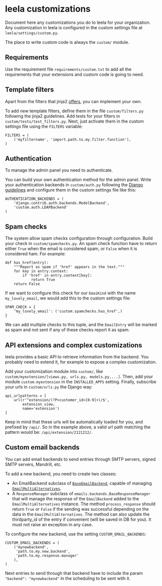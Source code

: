 # leela customizations
Document here any customizations you do to leela for your organization.
Any customization in leela is configured in the custom settings file at `leela/settings/custom.py`.

The place to write custom code is always the `custom/` module.

## Requirements
Use the requirement file `requirements/custom.txt` to add all the requirements that your extensions and custom code is going to need.

## Template filters
Apart from the filters that jinja2 [offers](http://jinja.pocoo.org/docs/dev/templates/#filters), you can implement your own.

To add new template filters, define them in the file `custom/filters.py` following the jinja2 guidelines. Add tests for your filters in `custom/tests/test_filters.py`. Next, just activate them in the custom settings file using the `FILTERS` variable:

    FILTERS = (
        ('myfiltername', 'import.path.to.my.filter.function'),
    )

## Authentication
To manage the admin panel you need to authenticate.

You can build your own authentication method for the admin panel. Write your authentication backends in `custom/auth.py` following the [Django guidelines](https://docs.djangoproject.com/en/1.8/topics/auth/customizing/#writing-an-authentication-backend) and configure them in the custom settings file like this:

    AUTHENTICATION_BACKENDS = (
        'django.contrib.auth.backends.ModelBackend',
        'custom.auth.LDAPBackend'
    )

## Spam checks
The system allow spam checks configuration through configuration. Build your check in `custom/spamchecks.py`. An spam check function have to return either `True` when the email is considered spam, or `False` when it is considered ham. For example:

    def has_href(entry):
        """Report as spam if 'href' appears in the text."""
        for key in entry.context:
            if 'href' in entry.context[key]:
                return True
        return False

If we want to configure this check for our `EmaiKind` with the name `my_lovely_email`, we would add this to the custom settings file:

    SPAM_CHECK = {
        'my_lovely_email': ('custom.spamchecks.has_href',)
    }

We can add multiple checks to this tuple, and the `EmailEntry` will be marked as spam and not sent if any of these checks report it as spam.

## API extensions and complex customizations
leela provides a basic API to retrieve information from the backend. You probably need to extend it, for example to expose a complex customization.

Add your customization module into `custom/`, like `custom/myextension/[views.py, urls.py, models.py,...]`. Then, add your module `custom.myextension` in the `INSTALLED_APPS` setting. Finally, subscribe your urls in `custom/urls.py` the Django way:

    api_urlpatterns = [
        url(r'^extension/(?P<customer_id>[0-9]+)/$',
            extension_view,
            name='extension')
    ]


Keep in mind that these urls will be automatically loaded for you, and prefixed by `/api/`. So in the example above, a valid url path matching the pattern would be: `/api/extension/2121212/`.

## Custom email backends
You can add email backends to send entries through SMTP servers, signed SMTP servers, Mandrill, etc.

To add a new backend, you need to create two classes:
- An EmailBackend subclass of [`BaseEmailBackend`](https://docs.djangoproject.com/en/dev/topics/email/#email-backends), capable of managing [`EmailMultiAlternatives`](https://docs.djangoproject.com/en/dev/topics/email/#sending-alternative-content-types).
- A `ResponseManager` subclass of `emails.backends.BaseResponseManager` that will manage the response of the `EmailBackend` added to the `EmailMultiAlternatives` instance. The method `process_response` should return `True` or `False` if the sending was successful depending on the data in the `EmailMultiAlternatives`. The method can also update the thirdparty_id of the entry if convenient (will be saved in DB for you). It must not raise an exception in any case.

To configure the new backend, use the setting `CUSTOM_EMAIL_BACKENDS`:

    CUSTOM_EMAIL_BACKENDS = (
        ('mynewbackend',
         'path.to.my.new.backend',
         'path.to.my.response.manager'
        ),
    )

Next entries to send through that backend have to include the param `"backend": "mynewbackend"` in the scheduling to be sent with it.
